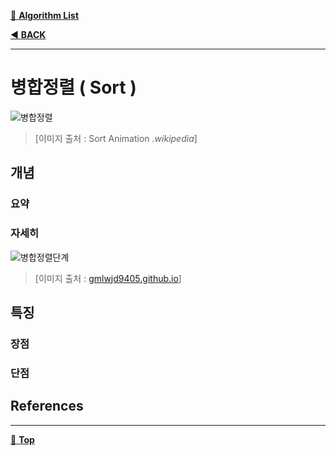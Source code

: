 [:file_folder: **Algorithm List**](https://github.com/dlalstj0213/Study.Algorithm_Java)

[:arrow_backward: **BACK**](../)

---

# 병합정렬 ( Sort )

![병합정렬](../../../../imgs/)

> [이미지 출처 : Sort Animation *.wikipedia*]

## 개념
### 요약


### 자세히


![병합정렬단계](../../../../imgs/)

> [이미지 출처 : [gmlwjd9405.github.io]()]

## 특징

### 장점

### 단점

## References

---

[:arrow_up_small: **Top**](#)